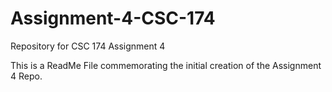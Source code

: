 # Assignment-4-CSC-174
Repository for CSC 174 Assignment 4

This is a ReadMe File commemorating the initial creation of the Assignment 4 Repo. 
